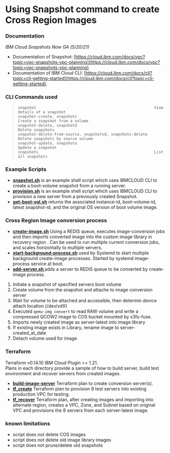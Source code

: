 # Using Snapshot command to create Cross Region Images

### Documentation
*IBM Cloud Snapshots Now GA (5/20/21)*
- Documentation of Snapshot:  [https://cloud.ibm.com/docs/vpc?topic=vpc-snapshots-vpc-planning](https://cloud.ibm.com/docs/vpc?topic=vpc-snapshots-vpc-planning)  
- Documentation of IBM Cloud CLI: [https://cloud.ibm.com/docs/cli?topic=cli-getting-started](https://cloud.ibm.com/docs/cli?topic=cli-getting-started).   

### CLI Commands used
>     snapshot                                                    View details of a snapshot  
>     snapshot-create, snapshotc                                  Create a snapshot from a volume  
>     snapshot-delete, snapshotd                                  Delete snapshots  
>     snapshot-delete-from-source, snapshotsd, snapshots-delete   Delete snapshots by source volume  
>     snapshot-update, snapshotu                                  Update a snapshot  
>     snapshots                                                   List all snapshots  

### Example Scripts ###
- [**snapshot.sh**](https://github.ibm.com/jonhall/image-import/blob/master/snapshot.sh) is an example shell script which uses IBMCLOUD CLI to create a boot-volume snapshot from a running server.
- [**provision.sh**](https://github.ibm.com/jonhall/image-import/blob/master/provision.sh) is an example shell script which uses IBMCLOUD CLI to provision a new server from a previously created Snapshot.
- [**get-boot-vol.sh**](https://github.ibm.com/jonhall/image-import/blob/master/get-boot-vol.sh) returns the associated instance-id, boot-volume-id, latest snapshot-id, and the original OS version of boot volume image.  

### Cross Region Image conversion process
- [**create-image.sh**](https://github.ibm.com/jonhall/image-import/blob/master/create-image.sh) Using a REDIS queue, executes image-conversion jobs and then imports converted image into the custom image library in recovery region .  Can be used to run multiple current conversion jobs, and scales horizontally to multiple servers.
- [**start-background-process.sh**](https://github.ibm.com/jonhall/image-import/blob/master/start-background-process.sh) used by Systemd to start multiple background create-image processes.  Started by systemd image-process service at boot.
- [**add-server.sh <server>**](https://github.ibm.com/jonhall/image-import/blob/master/add-server.sh) adds a server to REDIS queue to be converted by create-image process.

1. Initiate a snapshot of specified servers boot volume
2. Create volume from the snapshot and attache to image conversion server
3. Wait for volume to be attached and accessible, then determin device attach location (/dev/vdX)
4. Executed `qemu-img convert` to read RAW volume and write a compressed QCOW2 image to COS bucket mounted by s3fs-fuse.
5. Imports newly created image as server-latest into image library 
6. If existing image exists in Library, rename image to server-created_at_date
7. Detach volume used for image

### Terraform
Terraform v0.14.10 IBM Cloud Plugin >= 1.21.   
Plans in each directory provide a sample of how to build server, build test environment and recover servers from created images.  

- [**build-image-server**](https://github.ibm.com/jonhall/image-import/tree/master/build-image-server) Terraform plan to create conversion server(s). 
- [**tf_create**](https://github.ibm.com/jonhall/image-import/tree/master/tf_create)  Terraform plan to provision 8 test servers into existing production VPC for testing.  
- [**tf_recover**](https://github.ibm.com/jonhall/image-import/tree/master/tf_recover)  Terraform plan, after creating images and importing into alternate region, creates a VPC, Zone, and Subnet based on original VPC and provisions the 8 servers from each server-latest image.


### known limitations
- script does not delete COS images
- script does not delete old image library images
- script does not prune/delete old snapshots

